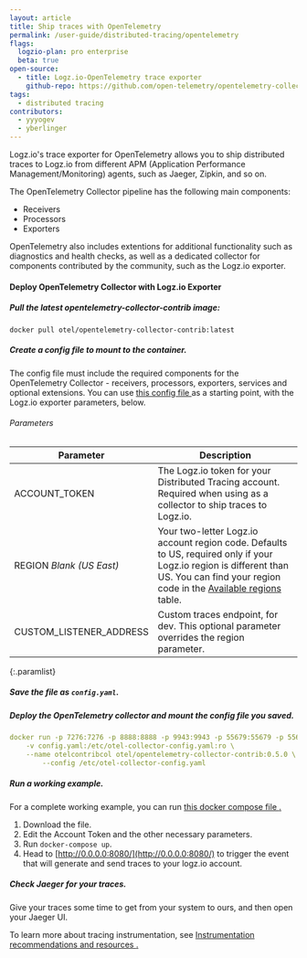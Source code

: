```yaml
---
layout: article
title: Ship traces with OpenTelemetry
permalink: /user-guide/distributed-tracing/opentelemetry
flags:
  logzio-plan: pro enterprise
  beta: true
open-source:
  - title: Logz.io-OpenTelemetry trace exporter
    github-repo: https://github.com/open-telemetry/opentelemetry-collector-contrib  
tags:
  - distributed tracing
contributors:
  - yyyogev
  - yberlinger
---
```

<!--![OpenTelemetry logo](https://dytvr9ot2sszz.cloudfront.net/logz-docs/shipper-logos/opentelemetry-icon-color.png) -->
<!--   
logo:
  logofile: opentelemetry-icon-color.png
  orientation: vertical
data-source: OpenTelemetry
description: How to deploy an OpenTelemetry Collector for traces to logz.io
open-source:
  - title: Logz.io-OpenTelemetry trace exporter
    github-repo: https://github.com/open-telemetry/opentelemetry-collector-contrib
-->

Logz.io's trace exporter for OpenTelemetry allows you to ship distributed traces to Logz.io from different APM (Application Performance Management/Monitoring) agents, such as Jaeger, Zipkin, and so on.

The OpenTelemetry Collector pipeline has the following main components: 

* Receivers
* Processors 
* Exporters

OpenTelemetry also includes extentions for additional functionality such as diagnostics and health checks, as well as a dedicated collector for components contributed by the community, such as the Logz.io exporter.

#### Deploy OpenTelemetry Collector with Logz.io Exporter

<div class="tasklist">

##### Pull the latest opentelemetry-collector-contrib image:

```
docker pull otel/opentelemetry-collector-contrib:latest
```

##### Create a config file to mount to the container. 
The config file must include the required components for the OpenTelemetry Collector - receivers, processors, exporters, services and optional extensions.
You can use <a href ="https://github.com/open-telemetry/opentelemetry-collector-contrib/blob/master/exporter/logzioexporter/example/config.yaml" target = "_blank"> this config file <i class="fas fa-external-link-alt"></i></a> as a starting point, with the Logz.io exporter parameters, below.

###### Parameters

| Parameter | Description |
|---|---|
| ACCOUNT_TOKEN <span class="required-param"></span> | The Logz.io token for your Distributed Tracing account. Required when using as a collector to ship traces to Logz.io.  |
| REGION <span class="default-param">_Blank (US East)_</span> |  Your two-letter Logz.io account region code. Defaults to US, required only if your Logz.io region is different than US. You can find your region code in the <a href = "https://docs.logz.io/user-guide/accounts/account-region.html#available-regions" target = "_blank">  Available regions <i class="fas fa-external-link-alt"></i></a> table. |
| CUSTOM_LISTENER_ADDRESS | Custom traces endpoint, for dev. This optional parameter overrides the region parameter.|
{:.paramlist}


##### Save the file as `config.yaml`.

##### Deploy the OpenTelemetry collector and mount the config file you saved.

```yaml
docker run -p 7276:7276 -p 8888:8888 -p 9943:9943 -p 55679:55679 -p 55680:55680 -p 9411:9411 \
    -v config.yaml:/etc/otel-collector-config.yaml:ro \
    --name otelcontribcol otel/opentelemetry-collector-contrib:0.5.0 \
        --config /etc/otel-collector-config.yaml
```

##### Run a working example.
For a complete working example, you can run <a href ="https://raw.githubusercontent.com/logzio/logz-docs/master/shipping-config-samples/docker-compose.yaml" target = "_blank"> this docker compose file <i class="fas fa-external-link-alt"></i>.</a>

  1. Download the file.
  2. Edit the Account Token and the other necessary parameters.
  3. Run `docker-compose up`. 
  4. Head to [http://0.0.0.0:8080/](http://0.0.0.0:8080/) to trigger the event that will generate and send traces to your logz.io account.

##### Check Jaeger for your traces.

Give your traces some time to get from your system to ours,
and then open your Jaeger UI.

To learn more about tracing instrumentation, see <a href ="/user-guide/distributed-tracing/tracing-instrumentation#instrumentation-recommendations-and-resources" target = "_blank"> Instrumentation recommendations and resources <i class="fas fa-external-link-alt"></i>.</a>

